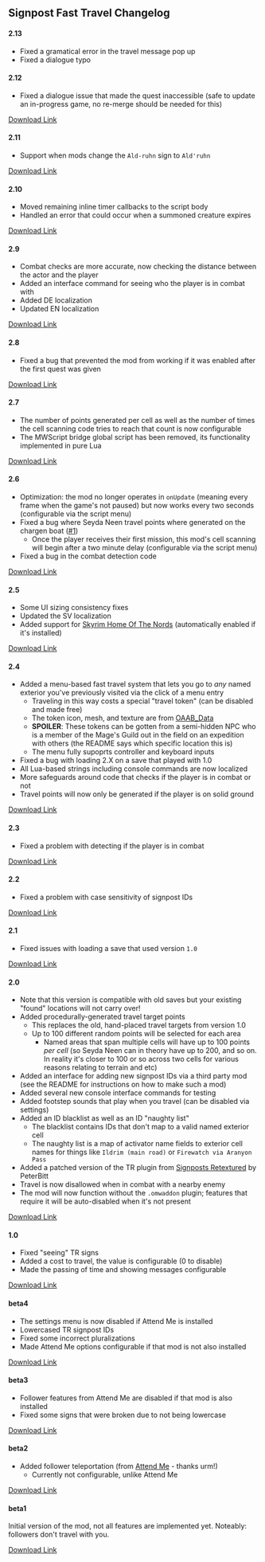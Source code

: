 ## Signpost Fast Travel Changelog

#### 2.13

* Fixed a gramatical error in the travel message pop up
* Fixed a dialogue typo

<!-- [Download Link](https://gitlab.com/modding-openmw/signpost-fast-travel/-/packages/#TODO) -->

#### 2.12

* Fixed a dialogue issue that made the quest inaccessible (safe to update an in-progress game, no re-merge should be needed for this)

[Download Link](https://gitlab.com/modding-openmw/signpost-fast-travel/-/packages/25803725)

#### 2.11

* Support when mods change the `Ald-ruhn` sign to `Ald'ruhn`

[Download Link](https://gitlab.com/modding-openmw/signpost-fast-travel/-/packages/25780770)

#### 2.10

* Moved remaining inline timer callbacks to the script body
* Handled an error that could occur when a summoned creature expires

[Download Link](https://gitlab.com/modding-openmw/signpost-fast-travel/-/packages/25354732)

#### 2.9

* Combat checks are more accurate, now checking the distance between the actor and the player
* Added an interface command for seeing who the player is in combat with
* Added DE localization
* Updated EN localization

[Download Link](https://gitlab.com/modding-openmw/signpost-fast-travel/-/packages/25127976)

#### 2.8

* Fixed a bug that prevented the mod from working if it was enabled after the first quest was given

[Download Link](https://gitlab.com/modding-openmw/signpost-fast-travel/-/packages/24046621)

#### 2.7

* The number of points generated per cell as well as the number of times the cell scanning code tries to reach that count is now configurable
* The MWScript bridge global script has been removed, its functionality implemented in pure Lua

[Download Link](https://gitlab.com/modding-openmw/signpost-fast-travel/-/packages/23926813)

#### 2.6

* Optimization: the mod no longer operates in `onUpdate` (meaning every frame when the game's not paused) but now works every two seconds (configurable via the script menu)
* Fixed a bug where Seyda Neen travel points where generated on the chargen boat ([#1](https://gitlab.com/modding-openmw/signpost-fast-travel/-/issues/1))
  * Once the player receives their first mission, this mod's cell scanning will begin after a two minute delay (configurable via the script menu)
* Fixed a bug in the combat detection code

[Download Link](https://gitlab.com/modding-openmw/signpost-fast-travel/-/packages/23717207)

#### 2.5

* Some UI sizing consistency fixes
* Updated the SV localization
* Added support for [Skyrim Home Of The Nords](https://www.nexusmods.com/morrowind/mods/44921) (automatically enabled if it's installed)

[Download Link](https://gitlab.com/modding-openmw/signpost-fast-travel/-/packages/21429927)

#### 2.4

* Added a menu-based fast travel system that lets you go to _any_ named exterior you've previously visited via the click of a menu entry
  * Traveling in this way costs a special "travel token" (can be disabled and made free)
  * The token icon, mesh, and texture are from [OAAB_Data](https://www.nexusmods.com/morrowind/mods/49042)
  * **SPOILER**: These tokens can be gotten from <span class="spoiler">a semi-hidden NPC who is a member of the Mage's Guild out in the field on an expedition with others (the README says which specific location this is)</span>
  * The menu fully supoprts controller and keyboard inputs
* Fixed a bug with loading 2.X on a save that played with 1.0
* All Lua-based strings including console commands are now localized
* More safeguards around code that checks if the player is in combat or not
* Travel points will now only be generated if the player is on solid ground

[Download Link](https://gitlab.com/modding-openmw/signpost-fast-travel/-/packages/21213259)

#### 2.3

* Fixed a problem with detecting if the player is in combat

[Download Link](https://gitlab.com/modding-openmw/signpost-fast-travel/-/packages/20782519)

#### 2.2

* Fixed a problem with case sensitivity of signpost IDs

[Download Link](https://gitlab.com/modding-openmw/signpost-fast-travel/-/packages/20781943)

#### 2.1

* Fixed issues with loading a save that used version `1.0`

[Download Link](https://gitlab.com/modding-openmw/signpost-fast-travel/-/packages/20781842)

#### 2.0

* Note that this version is compatible with old saves but your existing "found" locations will not carry over!
* Added procedurally-generated travel target points
  * This replaces the old, hand-placed travel targets from version 1.0
  * Up to 100 different random points will be selected for each area
    * Named areas that span multiple cells will have up to 100 points _per cell_ (so Seyda Neen can in theory have up to 200, and so on. In reality it's closer to 100 or so across two cells for various reasons relating to terrain and etc)
* Added an interface for adding new signpost IDs via a third party mod (see the README for instructions on how to make such a mod)
* Added several new console interface commands for testing
* Added footstep sounds that play when you travel (can be disabled via settings)
* Added an ID blacklist as well as an ID "naughty list"
  * The blacklist contains IDs that don't map to a valid named exterior cell
  * The naughty list is a map of activator name fields to exterior cell names for things like `Ildrim (main road)` or `Firewatch via Aranyon Pass`
* Added a patched version of the TR plugin from [Signposts Retextured](https://www.nexusmods.com/morrowind/mods/42126) by PeterBitt
* Travel is now disallowed when in combat with a nearby enemy
* The mod will now function without the `.omwaddon` plugin; features that require it will be auto-disabled when it's not present

[Download Link](https://gitlab.com/modding-openmw/signpost-fast-travel/-/packages/20779514)

#### 1.0

* Fixed "seeing" TR signs
* Added a cost to travel, the value is configurable (0 to disable)
* Made the passing of time and showing messages configurable

[Download Link](https://gitlab.com/modding-openmw/signpost-fast-travel/-/packages/19697842)

#### beta4

* The settings menu is now disabled if Attend Me is installed
* Lowercased TR signpost IDs
* Fixed some incorrect pluralizations
* Made Attend Me options configurable if that mod is not also installed

[Download Link](https://gitlab.com/modding-openmw/signpost-fast-travel/-/packages/19600850)

#### beta3

* Follower features from Attend Me are disabled if that mod is also installed
* Fixed some signs that were broken due to not being lowercase

[Download Link](https://gitlab.com/modding-openmw/signpost-fast-travel/-/packages/19600201)

#### beta2

* Added follower teleportation (from [Attend Me](https://www.nexusmods.com/morrowind/mods/51232) - thanks urm!)
  * Currently not configurable, unlike Attend Me

[Download Link](https://gitlab.com/modding-openmw/signpost-fast-travel/-/packages/19600084)

#### beta1

Initial version of the mod, not all features are implemented yet. Noteably: followers don't travel with you.

[Download Link](https://gitlab.com/modding-openmw/signpost-fast-travel/-/packages/19599770)
